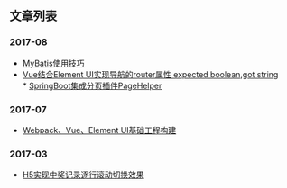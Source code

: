 ## 文章列表

### 2017-08
* [MyBatis使用技巧](https://github.com/duguyue/blog/issues/3)
* [Vue结合Element UI实现导航的router属性 expected boolean,got string](https://github.com/duguyue/blog/issues/4)  
* [SpringBoot集成分页插件PageHelper](https://github.com/duguyue/blog/issues/5)
  
### 2017-07
* [Webpack、Vue、Element UI基础工程构建](https://github.com/duguyue/blog/issues/1)

### 2017-03
* [H5实现中奖记录逐行滚动切换效果](https://github.com/duguyue/blog/issues/2)
